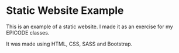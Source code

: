 # Static Website Example

This is an example of a static website. I made it as an exercise for my EPICODE classes.

It was made using HTML, CSS, SASS and Bootstrap.

